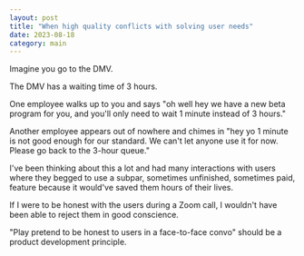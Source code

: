 ```yaml
---
layout: post
title: "When high quality conflicts with solving user needs"
date: 2023-08-18
category: main
---
```


Imagine you go to the DMV.

The DMV has a waiting time of 3 hours.

One employee walks up to you and says "oh well hey we have a new beta program for you, and you'll only need to wait 1 minute instead of 3 hours."

Another employee appears out of nowhere and chimes in "hey yo 1 minute is not good enough for our standard. We can't let anyone use it for now. Please go back to the 3-hour queue."

I've been thinking about this a lot and had many interactions with users where they begged to use a subpar, sometimes unfinished, sometimes paid, feature because it would've saved them hours of their lives.

If I were to be honest with the users during a Zoom call, I wouldn't have been able to reject them in good conscience.

"Play pretend to be honest to users in a face-to-face convo" should be a product development principle.

